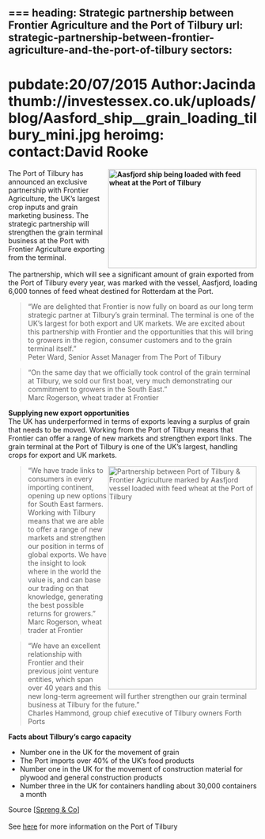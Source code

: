 ===
heading: Strategic partnership between Frontier Agriculture and the Port of Tilbury
url: strategic-partnership-between-frontier-agriculture-and-the-port-of-tilbury
sectors:
  -  
pubdate:20/07/2015
Author:Jacinda
thumb://investessex.co.uk/uploads/blog/Aasford_ship__grain_loading_tilbury_mini.jpg
heroimg:
contact:David Rooke
===
<p><strong><img alt='Aasfjord ship being loaded with feed wheat at the Port of Tilbury' src='http://www.investessex.co.uk/uploads/blog/Aasford_ship__grain_loading_tilbury_300.jpg' style='float:right; height:200px; margin-left:2px; margin-right:2px; width:300px'/></strong></p><p>The Port of Tilbury has announced an exclusive partnership with Frontier Agriculture, the UK’s largest crop inputs and grain marketing business. The strategic partnership will strengthen the grain terminal business at the Port with Frontier Agriculture exporting from the terminal.<br/><br/>The partnership, which will see a significant amount of grain exported from the Port of Tilbury every year, was marked with the vessel, Aasfjord, loading 6,000 tonnes of feed wheat destined for Rotterdam at the Port.</p><blockquote><p>“We are delighted that Frontier is now fully on board as our long term strategic partner at Tilbury’s grain terminal. The terminal is one of the UK’s largest for both export and UK markets. We are excited about this partnership with Frontier and the opportunities that this will bring to growers in the region, consumer customers and to the grain terminal itself.”<br/>Peter Ward, Senior Asset Manager from The Port of Tilbury</p></blockquote><blockquote><p>“On the same day that we officially took control of the grain terminal at Tilbury, we sold our first boat, very much demonstrating our commitment to growers in the South East.”<br/>Marc Rogerson, wheat trader at Frontier</p></blockquote><p><strong>Supplying new export opportunities</strong><br/>The UK has underperformed in terms of exports leaving a surplus of grain that needs to be moved. Working from the Port of Tilbury means that Frontier can offer a range of new markets and strengthen export links. The grain terminal at the Port of Tilbury is one of the UK’s largest, handling crops for export and UK markets.</p><blockquote><img alt='Partnership between Port of Tilbury &amp; Frontier Agriculture marked by Aasfjord vessel loaded with feed wheat at the Port of Tilbury' src='http://www.investessex.co.uk/uploads/blog/Aasford_ship_loading_tilbury_300.jpg' style='float:right; height:451px; margin-left:2px; margin-right:2px; width:300px'/><p>“We have trade links to consumers in every importing continent, opening up new options for South East farmers.<br/>Working with Tilbury means that we are able to offer a range of new markets and strengthen our position in terms of global exports. We have the insight to look where in the world the value is, and can base our trading on that knowledge, generating the best possible returns for growers.”<br/>Marc Rogerson, wheat trader at Frontier</p></blockquote><blockquote><p>“We have an excellent relationship with Frontier and their previous joint venture entities, which span over 40 years and this new long-term agreement will further strengthen our grain terminal business at Tilbury for the future.”<br/>Charles Hammond, group chief executive of Tilbury owners Forth Ports</p></blockquote><p><strong>Facts about Tilbury’s cargo capacity</strong></p><ul><li>Number one in the UK for the movement of grain</li><li>The Port imports over 40% of the UK’s food products</li><li>Number one in the UK for the movement of construction material for plywood and general construction products</li><li>Number three in the UK for containers handling about 30,000 containers a month</li></ul><p>Source [<a href='https://forthports.co.uk/media/releases/2793/Fontier+and+Tilbury+s+strategic+partnership+gets+underway+at+the+grain+terminal/' target='_blank'>Spreng &amp; Co</a>]<br/><br/>See <a href='http://www.investessex.co.uk/studies/place-studies/port-of-tilbury/' target='_blank'>here</a> for more information on the Port of Tilbury</p>